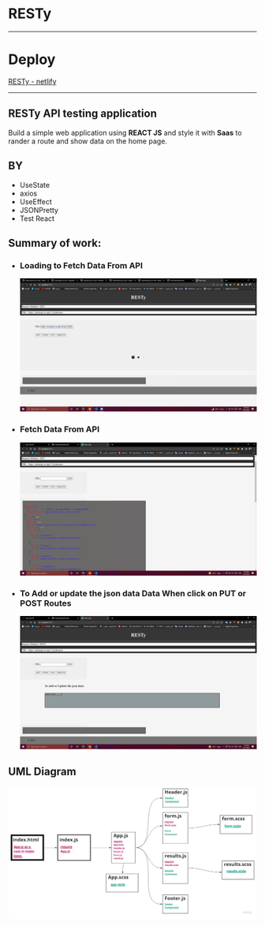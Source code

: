 # **RESTy**

---

# **Deploy**
[RESTy - netlify](https://resty-omarsawalmeh.netlify.app/)

---

## **RESTy API testing application**
Build a simple web application using **REACT JS** and style it with **Saas** to rander a route and show data on the home page.

## **BY**
- UseState
- axios
- UseEffect
- JSONPretty
- Test React

## **Summary of work:**
- ### **Loading to Fetch Data From API**
   ![](./resty/asset/Loading-to-Fetch-data.png)

- ### **Fetch Data From API**
   ![](./resty/asset/jsonData.png)

- ### **To Add or update the json data Data When click on PUT or POST Routes**
   ![](./resty/asset/body.png)

## **UML Diagram**
![](./resty/asset/UML.jpg)
